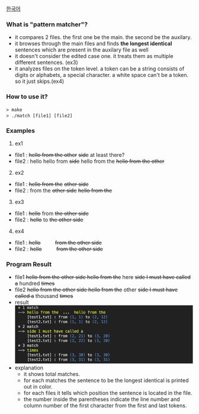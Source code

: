 [한국어](https://github.com/HooKim/Pattern-Matcher/blob/main/README.kr.md)

### What is "pattern matcher"?
+ it compares 2 files. the first one be the main. the second be the auxilary.
+ it browses through the main files and finds **the longest identical** sentences which are present in the auxilary file as well
+ it doesn't consider the edited case one. it treats them as multiple different sentences. (ex3)
+ it analyzes files on the token level. 
  a token can be a string consists of digits or alphabets, a special character. a white space can't be a token. so it just skips.(ex4)
  
### How to use it?
  ```
  > make
  > ./match [file1] [file2]
  ```

### Examples
1. ex1
  + file1 : ~~hello from the other~~ ~~side~~ at least there? 
  + file2 : hello hello from ~~side~~ hello from the ~~hello from the other~~ 
2. ex2
  + file1 : ~~hello from the~~ ~~other side~~
  + file2 : from the ~~other side~~ ~~hello from the~~
3. ex3
  + file1 : ~~hello~~ from ~~the other side~~
  + file2 : ~~hello~~ to ~~the other side~~
4. ex4
  + file1 : ~~hello~~ $~~~~~~~~$ ~~from the other side~~
  + file2 : ~~hello~~
            $~~~~~~~~~$~~from the other side~~

### Program Result
+ file1
  ~~hello from the other side
  hello from the~~ here ~~side
  I must have called a~~ hundred ~~times~~
+ file2
  ~~hello from the other side
  hello from the~~ other ~~side
  I must have called a~~ thousand ~~times~~
+ result![program result](./result.png)  
+ explanation 
  + it shows total matches.
  + for each matches the sentence to be the longest identical is printed out in color.
  + for each files it tells which position the sentence is located in the file. 
  + the number inside the parentheses indicate the line number and column number of the first character from the first and last tokens.
